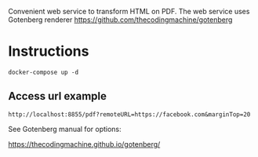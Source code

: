 
Convenient web service to transform HTML on PDF.
The web service uses Gotenberg renderer https://github.com/thecodingmachine/gotenberg

# Instructions
```
docker-compose up -d
```

## Access url example
```
http://localhost:8855/pdf?remoteURL=https://facebook.com&marginTop=20
```

See Gotenberg manual for options:

https://thecodingmachine.github.io/gotenberg/
